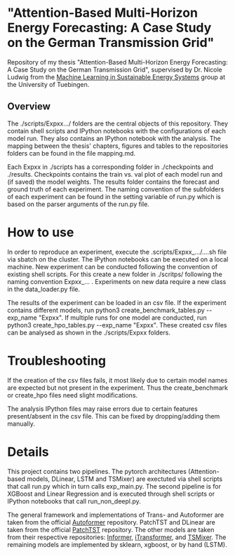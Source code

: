 # "Attention-Based Multi-Horizon Energy Forecasting: A Case Study on the German Transmission Grid"

Repository of my thesis "Attention-Based Multi-Horizon Energy Forecasting: A Case Study on the German Transmission Grid", supervised by Dr. Nicole Ludwig from the [Machine Learning in Sustainable Energy Systems](https://www.mlsustainableenergy.com) group at the University of Tuebingen.

## Overview

The ./scripts/Expxx.../ folders are the central objects of this repository. They contain shell scripts and IPython notebooks with the configurations of each model run. They also contains an IPython notebook with the analysis. The mapping between the thesis' chapters, figures and tables to the repositories folders can be found in the file mapping.md.

Each Expxx in ./scripts has a corresponding folder in ./checkpoints and ./results. Checkpoints contains the train vs. val plot of each model run and (if saved) the model weights. The results folder contains the forecast and ground truth of each experiment. The naming convention of the subfolders of each experiment can be found in the setting variable of run.py which is based on the parser arguments of the run.py file. 

# How to use

In order to reproduce an experiment, execute the .scripts/Expxx_.../....sh file via sbatch on the cluster. The IPython notebooks can be executed on a local machine. New experiment can be conducted following the convention of existing shell scripts. For this create a new folder in ./scritps/ following the naming convention Expxx_... . Experiments on new data require a new class in the data_loader.py file.

The results of the experiment can be loaded in an csv file. If the experiment contains different models, run python3 create_benchmark_tables.py --exp_name "Expxx". If multiple runs for one model are conducted, run python3 create_hpo_tables.py --exp_name "Expxx". These created csv files can be analysed as shown in the ./scripts/Expxx folders.

# Troubleshooting

If the creation of the csv files fails, it most likely due to certain model names are expected but not present in the experiment. Thus the create_benchmark or create_hpo files need slight modifications. 

The analysis IPython files may raise errors due to certain features present/absent in the csv file. This can be fixed by dropping/adding them manually.

# Details

This project contains two pipelines. The pytorch architectures (Attention-based models, DLinear, LSTM and TSMixer) are exectuted via shell scripts that call run.py which in turn calls exp_main.py. The second pipeline is for XGBoost and Linear Regression and is executed through shell scripts or IPython notebooks that call run_non_deepl.py.

The general framework and implementations of Trans- and Autoformer are taken from the official [Autoformer](https://github.com/thuml/Autoformer.git) repository. PatchTST and DLinear are taken from the official [PatchTST](https://github.com/yuqinie98/PatchTST.git) repository. The other models are taken from their respective repositories: [Informer](https://github.com/zhouhaoyi/Informer2020.git), [iTransformer](https://github.com/thuml/iTransformer.git), and [TSMixer](https://github.com/ditschuk/pytorch-tsmixer.git). The remaining models are implemented by sklearn, xgboost, or by hand (LSTM).







